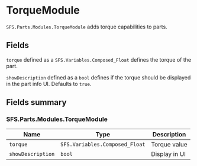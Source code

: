 # TorqueModule
`SFS.Parts.Modules.TorqueModule` adds torque capabilities to parts.

## Fields
`torque` defined as a `SFS.Variables.Composed_Float` defines the torque of the part.

`showDescription` defined as a `bool` defines if the torque should be displayed in the part info UI. Defaults to `true`.

## Fields summary
### SFS.Parts.Modules.TorqueModule
| Name | Type | Description |
|-|-|-|
| `torque` | `SFS.Variables.Composed_Float` | Torque value |
| `showDescription` | `bool` | Display in UI |